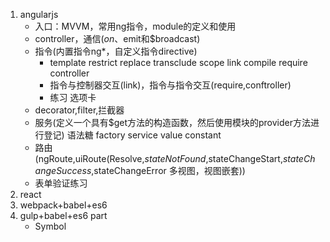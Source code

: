 1. angularjs
    - 入口：MVVM，常用ng指令，module的定义和使用
    - controller，通信($on、$emit和$broadcast)
    - 指令(内置指令ng*，自定义指令directive)
    	- template restrict replace transclude scope link compile require controller
    	- 指令与控制器交互(link)，指令与指令交互(require,conftroller)
    	- 练习 选项卡
    - decorator,filter,拦截器
    - 服务(定义一个具有$get方法的构造函数，然后使用模块的provider方法进行登记)	语法糖 factory service value constant
    - 路由(ngRoute,uiRoute(Resolve,$stateNotFound,$stateChangeStart,$stateChangeSuccess,$stateChangeError  多视图，视图嵌套))
    - 表单验证练习
2. react
3. webpack+babel+es6
4. gulp+babel+es6 part
    - Symbol
